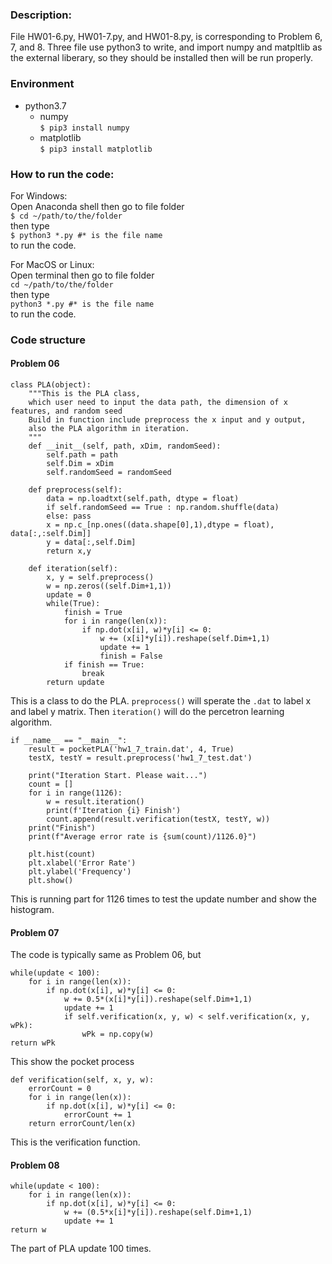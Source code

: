 ### Description:

File HW01-6.py, HW01-7.py, and HW01-8.py, is corresponding to Problem 6, 7, and 8. Three file use python3 to write, and import numpy and matpltlib as the external liberary, so they should be installed then will be run properly.

### Environment

+ python3.7
	+ numpy  
	`$ pip3 install numpy`	
	+ matplotlib  
	`$ pip3 install matplotlib`

### How to run the code:

For Windows:  
Open Anaconda shell then go to file folder  
`$ cd ~/path/to/the/folder`  
then type  
`$ python3 *.py #* is the file name`  
to run the code.  

For MacOS or Linux:   
Open terminal then go to file folder   
`cd ~/path/to/the/folder`  
then type  
`python3 *.py #* is the file name`  
to run the code.   


### Code structure
#### Problem 06
```
class PLA(object):
	"""This is the PLA class, 
	which user need to input the data path, the dimension of x features, and random seed
	Build in function include preprocess the x input and y output,
	also the PLA algorithm in iteration. 
	"""
	def __init__(self, path, xDim, randomSeed):
		self.path = path
		self.Dim = xDim
		self.randomSeed = randomSeed

	def preprocess(self):
		data = np.loadtxt(self.path, dtype = float)
		if self.randomSeed == True : np.random.shuffle(data) 
		else: pass
		x = np.c_[np.ones((data.shape[0],1),dtype = float), data[:,:self.Dim]]
		y = data[:,self.Dim]
		return x,y

	def iteration(self):
		x, y = self.preprocess()
		w = np.zeros((self.Dim+1,1))
		update = 0
		while(True):
			finish = True
			for i in range(len(x)):
				if np.dot(x[i], w)*y[i] <= 0:
					w += (x[i]*y[i]).reshape(self.Dim+1,1)
					update += 1
					finish = False
			if finish == True:
				break
		return update
```
This is a class to do the PLA. `preprocess()` will sperate the `.dat` to label x and label y matrix. Then `iteration()` will do the percetron learning algorithm.
```
if __name__ == "__main__":	
	result = pocketPLA('hw1_7_train.dat', 4, True)
	testX, testY = result.preprocess('hw1_7_test.dat')

	print("Iteration Start. Please wait...")
	count = []
	for i in range(1126):
		w = result.iteration()
		print(f'Iteration {i} Finish')
		count.append(result.verification(testX, testY, w))
	print("Finish")
	print(f"Average error rate is {sum(count)/1126.0}")

	plt.hist(count)
	plt.xlabel('Error Rate')
	plt.ylabel('Frequency')
	plt.show()
```
This is running part for 1126 times to test the update number and show the histogram.
#### Problem 07
The code is typically same as Problem 06, but
```
while(update < 100):
	for i in range(len(x)):
		if np.dot(x[i], w)*y[i] <= 0:
			w += 0.5*(x[i]*y[i]).reshape(self.Dim+1,1)
			update += 1
			if self.verification(x, y, w) < self.verification(x, y, wPk):
				wPk = np.copy(w)
return wPk
```
This show the pocket process
```
def verification(self, x, y, w):
	errorCount = 0
	for i in range(len(x)):
		if np.dot(x[i], w)*y[i] <= 0:
			errorCount += 1
	return errorCount/len(x)
```
This is the verification function.
#### Problem 08
```
while(update < 100):
	for i in range(len(x)):
		if np.dot(x[i], w)*y[i] <= 0:
			w += (0.5*x[i]*y[i]).reshape(self.Dim+1,1)
			update += 1
return w
```
The part of PLA update 100 times.
